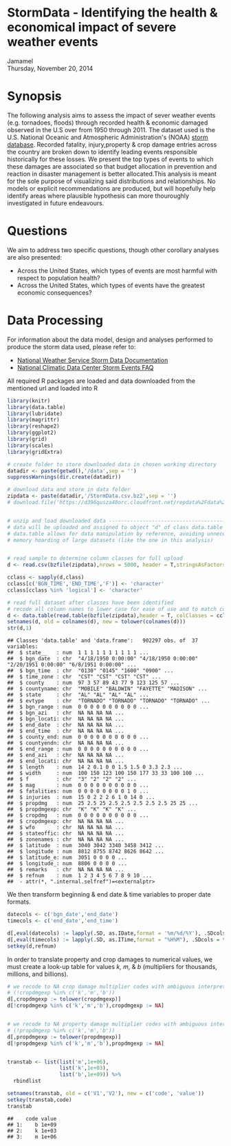 # StormData - Identifying the health & economical impact of severe weather events
Jamamel  
Thursday, November 20, 2014  

# Synopsis

The following analysis aims to assess the impact of sever weather events (e.g. tornadoes, floods) through recorded health & economic damaged observed in the U.S over from 1950 through 2011. The dataset used is the  U.S. National Oceanic and Atmospheric Administration's (NOAA) [storm database](https://d396qusza40orc.cloudfront.net/repdata%2Fdata%2FStormData.csv.bz2). Recorded fatality, injury,property & crop damage entries across the country are broken down to identify leading events responsible historically for these losses. We present the top types of events to which these damages are associated so that budget allocation in prevention and reaction in disaster management is better allocated.This analysis is meant for the sole purpose of visualizing said distributions and relationships. No models or explicit recommendations are produced, but will hopefully help identify areas where plausible hypothesis can more thouroughly investigated in future endeavours.

# Questions

We aim to address two specific questions, though other corollary analyses are also presented:

- Across the United States, which types of events are most harmful with respect to population health?
- Across the United States, which types of events have the greatest economic consequences?

# Data Processing

For information about the data model, design and analyses performed to produce the storm data used, please refer to:

- [National Weather Service Storm Data Documentation](https://d396qusza40orc.cloudfront.net/repdata%2Fpeer2_doc%2Fpd01016005curr.pdf)
- [National Climatic Data Center Storm Events FAQ](https://d396qusza40orc.cloudfront.net/repdata%2Fpeer2_doc%2FNCDC%20Storm%20Events-FAQ%20Page.pdf)

All required R packages are loaded and data downloaded from the mentioned url and loaded into R


```r
library(knitr)
library(data.table)
library(lubridate)
library(magrittr)
library(reshape2)
library(ggplot2)
library(grid)
library(scales)
library(gridExtra)
```




```r
# create folder to store downloaded data in chosen working directory
datadir <- paste(getwd(),'/data',sep = '')
suppressWarnings(dir.create(datadir))

# download data and store in data folder
zipdata <- paste(datadir,'/StormData.csv.bz2',sep = '')
# download.file('https://d396qusza40orc.cloudfront.net/repdata%2Fdata%2FStormData.csv.bz2',zipdata)


# unzip and load downloaded data ---------------------------------------------------------
# data will be uploaded and assigned to object "d" of class data.table
# data.table allows for data manipulation by reference, avoiding unnecessary copying and
# memory hoarding of large datasets (like the one in this analysis)


# read sample to determine column classes for full upload
d <- read.csv(bzfile(zipdata),nrows = 5000, header = T,stringsAsFactors = F)

cclass <- sapply(d,class)
cclass[c('BGN_TIME','END_TIME','F')] <- 'character'
cclass[cclass %in% 'logical'] <- 'character'

# read full dataset after classes have been identified
# recode all column names to lower case for ease of use and to match coding standards
d <- data.table(read.table(bzfile(zipdata),header = T, colClasses = cclass,sep = ',',na.strings = ''))
setnames(d, old = colnames(d), new = tolower(colnames(d)))
str(d,1)
```

```
## Classes 'data.table' and 'data.frame':	902297 obs. of  37 variables:
##  $ state__   : num  1 1 1 1 1 1 1 1 1 1 ...
##  $ bgn_date  : chr  "4/18/1950 0:00:00" "4/18/1950 0:00:00" "2/20/1951 0:00:00" "6/8/1951 0:00:00" ...
##  $ bgn_time  : chr  "0130" "0145" "1600" "0900" ...
##  $ time_zone : chr  "CST" "CST" "CST" "CST" ...
##  $ county    : num  97 3 57 89 43 77 9 123 125 57 ...
##  $ countyname: chr  "MOBILE" "BALDWIN" "FAYETTE" "MADISON" ...
##  $ state     : chr  "AL" "AL" "AL" "AL" ...
##  $ evtype    : chr  "TORNADO" "TORNADO" "TORNADO" "TORNADO" ...
##  $ bgn_range : num  0 0 0 0 0 0 0 0 0 0 ...
##  $ bgn_azi   : chr  NA NA NA NA ...
##  $ bgn_locati: chr  NA NA NA NA ...
##  $ end_date  : chr  NA NA NA NA ...
##  $ end_time  : chr  NA NA NA NA ...
##  $ county_end: num  0 0 0 0 0 0 0 0 0 0 ...
##  $ countyendn: chr  NA NA NA NA ...
##  $ end_range : num  0 0 0 0 0 0 0 0 0 0 ...
##  $ end_azi   : chr  NA NA NA NA ...
##  $ end_locati: chr  NA NA NA NA ...
##  $ length    : num  14 2 0.1 0 0 1.5 1.5 0 3.3 2.3 ...
##  $ width     : num  100 150 123 100 150 177 33 33 100 100 ...
##  $ f         : chr  "3" "2" "2" "2" ...
##  $ mag       : num  0 0 0 0 0 0 0 0 0 0 ...
##  $ fatalities: num  0 0 0 0 0 0 0 0 1 0 ...
##  $ injuries  : num  15 0 2 2 2 6 1 0 14 0 ...
##  $ propdmg   : num  25 2.5 25 2.5 2.5 2.5 2.5 2.5 25 25 ...
##  $ propdmgexp: chr  "K" "K" "K" "K" ...
##  $ cropdmg   : num  0 0 0 0 0 0 0 0 0 0 ...
##  $ cropdmgexp: chr  NA NA NA NA ...
##  $ wfo       : chr  NA NA NA NA ...
##  $ stateoffic: chr  NA NA NA NA ...
##  $ zonenames : chr  NA NA NA NA ...
##  $ latitude  : num  3040 3042 3340 3458 3412 ...
##  $ longitude : num  8812 8755 8742 8626 8642 ...
##  $ latitude_e: num  3051 0 0 0 0 ...
##  $ longitude_: num  8806 0 0 0 0 ...
##  $ remarks   : chr  NA NA NA NA ...
##  $ refnum    : num  1 2 3 4 5 6 7 8 9 10 ...
##  - attr(*, ".internal.selfref")=<externalptr>
```


We then transform beginning & end date & time variables to proper date formats.


```r
datecols <- c('bgn_date','end_date')
timecols <- c('end_date','end_time')

d[,eval(datecols) := lapply(.SD, as.IDate,format = '%m/%d/%Y'), .SDcols = datecols]
d[,eval(timecols) := lapply(.SD, as.ITime,format = "%H%M"), .SDcols = timecols]
setkey(d,refnum)
```




In order to translate property and crop damages to numerical values, we must create a look-up table for values *k, m,* & *b* (multipliers for thousands, millions, and billions).


```r
# we recode to NA crop damage multiplier codes with ambiguous interpretations
# (!cropdmgexp %in% c('k','m','b'))
d[,cropdmgexp := tolower(cropdmgexp)]
d[!cropdmgexp %in% c('k','m','b'),cropdmgexp := NA]


# we recode to NA property damage multiplier codes with ambiguous interpretations
# (!propdmgexp %in% c('k','m','b'))
d[,propdmgexp := tolower(propdmgexp)]
d[!propdmgexp %in% c('k','m','b'),propdmgexp := NA]


transtab <- list(list('m',1e+06),
                 list('k',1e+03),
                 list('b',1e+09)) %>%
  rbindlist

setnames(transtab, old = c('V1','V2'), new = c('code', 'value'))
setkey(transtab,code)
transtab
```


```
##    code value
## 1:    b 1e+09
## 2:    k 1e+03
## 3:    m 1e+06
```

